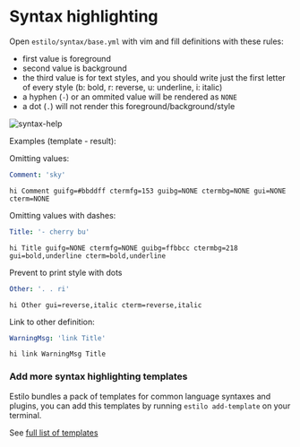 Syntax highlighting
===================


Open `estilo/syntax/base.yml` with vim and fill definitions with these rules:

- first value is foreground
- second value is background
- the third value is for text styles, and you should write just the first letter of every style (b: bold, r: reverse, u: underline, i: italic)
- a hyphen (`-`) or an ommited value will be rendered as `NONE`
- a dot (`.`) will not render this foreground/background/style

![syntax-help](https://cloud.githubusercontent.com/assets/829859/18372714/f7bb7f44-763e-11e6-93e0-5d240244b108.png)

Examples (template - result):

Omitting values:

```yaml
Comment: 'sky'
```

```vim
hi Comment guifg=#bbddff ctermfg=153 guibg=NONE ctermbg=NONE gui=NONE cterm=NONE
```

Omitting values with dashes:

```yaml
Title: '- cherry bu'
```

```vim
hi Title guifg=NONE ctermfg=NONE guibg=ffbbcc ctermbg=218 gui=bold,underline cterm=bold,underline
```

Prevent to print style with dots

```yaml
Other: '. . ri'
```

```vim
hi Other gui=reverse,italic cterm=reverse,italic
```

Link to other definition:

```yaml
WarningMsg: 'link Title'
```

```vim
hi link WarningMsg Title
```


### Add more syntax highlighting templates

Estilo bundles a pack of templates for common language syntaxes and plugins, you can add this templates by running `estilo add-template` on your terminal.


See [full list of templates](https://github.com/jacoborus/estilo/tree/master/templates/syntax)

